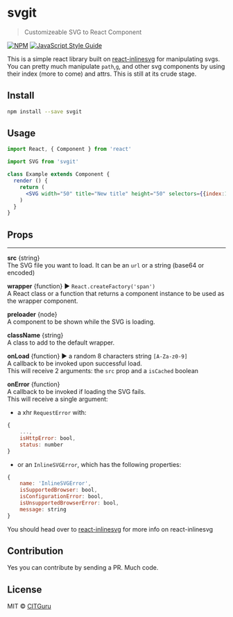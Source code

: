 # svgit

> Customizeable SVG to React Component

[![NPM](https://img.shields.io/npm/v/svgit.svg)](https://www.npmjs.com/package/svgit) [![JavaScript Style Guide](https://img.shields.io/badge/code_style-standard-brightgreen.svg)](https://standardjs.com)

This is a simple react library built on [react-inlinesvg](https://github.com/gilbarbara/react-inlinesvg) for manipulating svgs. You can pretty much manipulate `path`,`g`, and other svg components by using their index (more to come) and attrs. This is still at its crude stage.

## Install

```bash
npm install --save svgit
```

## Usage

```jsx
import React, { Component } from 'react'

import SVG from 'svgit'

class Example extends Component {
  render () {
    return (
      <SVG width="50" title="New title" height="50" selectors={{index:1, attrs: { width: "20", height: "30" }}} />
    )
  }
}
```


## Props
----

**src** {string}  
The SVG file you want to load. It can be an `url` or a string (base64 or encoded)

**wrapper** {function} ▶︎ `React.createFactory('span')`  
A React class or a function that returns a component instance to be used as the wrapper component.

**preloader** {node}  
A component to be shown while the SVG is loading.

**className** {string}  
A class to add to the default wrapper.

**onLoad** {function} ▶︎ a random 8 characters string `[A-Za-z0-9]`  
A callback to be invoked upon successful load.  
This will receive 2 arguments: the `src` prop and a `isCached` boolean

**onError** {function}  
A callback to be invoked if loading the SVG fails.  
This will receive a single argument:

- a xhr `RequestError` with:

```js
{
    ...,
    isHttpError: bool,
    status: number
}
```

- or an `InlineSVGError`, which has the following properties:

```js
{
    name: 'InlineSVGError',
    isSupportedBrowser: bool,
    isConfigurationError: bool,
    isUnsupportedBrowserError: bool,
    message: string
}
```

You should head over to [react-inlinesvg](https://github.com/gilbarbara/react-inlinesvg/) for more info on react-inlinesvg

## Contribution

Yes you can contribute by sending a PR. Much code.

## License

MIT © [CITGuru](https://github.com/CITGuru)

